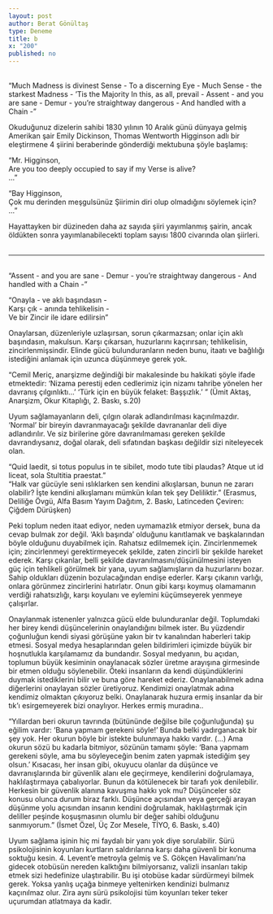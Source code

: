 ```yaml
---
layout: post
author: Berat Gönültaş
type: Deneme
title: b
x: "200"
published: no
---
```

<br/>
“Much Madness is divinest Sense -  
To a discerning Eye -  
Much Sense - the starkest Madness -  
’Tis the Majority  
In this, as all, prevail -  
Assent - and you are sane -  
Demur - you’re straightway dangerous -  
And handled with a Chain -”  

Okuduğunuz dizelerin sahibi 1830 yılının 10 Aralık günü dünyaya gelmiş Amerikan şair Emily Dickinson, Thomas Wentworth Higginson adlı bir eleştirmene 4 şiirini beraberinde gönderdiği mektubuna şöyle başlamış:

“Mr. Higginson,  
Are you too deeply occupied to say if my Verse is alive?  
...”

“Bay Higginson,  
Çok mu derinden meşgulsünüz Şiirimin diri olup olmadığını söylemek için?  
...”

Hayattayken bir düzineden daha az sayıda şiiri yayımlanmış şairin, ancak öldükten sonra yayımlanabilecekti toplam sayısı 1800 civarında olan şiirleri.
<br/>
<br/>

---

<br/>
“Assent - and you are sane -  
Demur - you’re straightway dangerous -  
And handled with a Chain -”  

“Onayla - ve aklı başındasın -  
Karşı çık - anında tehlikelisin -  
Ve bir Zincir ile idare edilirsin”  

Onaylarsan, düzenleriyle uzlaşırsan, sorun çıkarmazsan; onlar için aklı başındasın, makulsun. Karşı çıkarsan, huzurlarını kaçırırsan; tehlikelisin, zincirlenmişsindir. Elinde gücü bulunduranların neden bunu, itaatı ve bağlılığı istediğini anlamak için uzunca düşünmeye gerek yok.

“Cemil Meriç, anarşizme değindiği bir makalesinde bu hakikati şöyle ifade etmektedir: ‘Nizama perestij eden cedlerimiz için nizamı tahribe yönelen her davranış çılgınlıktı...’ ‘Türk için en büyük felaket: Başşızlık.’ ” (Ümit Aktaş, Anarşizm, Okur Kitaplığı, 2. Baskı, s.20)

Uyum sağlamayanların deli, çılgın olarak adlandırılması kaçınılmazdır. ‘Normal’ bir bireyin davranmayacağı şekilde davrananlar deli diye adlandırılır. Ve siz birilerine göre davranılmaması gereken şekilde davrandıysanız, doğal olarak, deli sıfatından başkası değildir sizi niteleyecek olan.

“Quid laedit, si totus populus in te sibilet, modo tute tibi plaudas? Atque ut id liceat, sola Stultitia praestat.”  
“Halk var gücüyle seni ıslıklarken sen kendini alkışlarsan, bunun ne zararı olabilir? İşte kendini alkışlamanı mümkün kılan tek şey Deliliktir.” (Erasmus, Deliliğe Övgü, Alfa Basım Yayım Dağıtım, 2. Baskı, Latinceden Çeviren: Çiğdem Dürüşken)

Peki toplum neden itaat ediyor, neden uymamazlık etmiyor dersek, buna da cevap bulmak zor değil. ‘Aklı başında’ olduğunu kanıtlamak ve başkalarından böyle olduğunu duyabilmek için. Rahatsız edilmemek için. Zincirlenmemek için; zincirlenmeyi gerektirmeyecek şekilde, zaten zincirli bir şekilde hareket ederek. Karşı çıkanlar, belli şekilde davranılmasını/düşünülmesini isteyen güç için tehlikeli görülmek bir yana, uyum sağlamışların da huzurlarını bozar. Sahip oldukları düzenin bozulacağından endişe ederler. Karşı çıkanın varlığı, onlara görünmez zincirlerini hatırlatır. Onun gibi karşı koymuş olamamanın verdiği rahatsızlığı, karşı koyulanı ve eylemini küçümseyerek yenmeye çalışırlar.

Onaylanmak istenenler yalnızca gücü elde bulunduranlar değil. Toplumdaki her birey kendi düşüncelerinin onaylandığını bilmek ister. Bu yüzdendir çoğunluğun kendi siyasi görüşüne yakın bir tv kanalından haberleri takip etmesi. Sosyal medya hesaplarından gelen bildirimleri içimizde büyük bir hoşnutlukla karşılamamız da bundandır. Sosyal medyanın, bu açıdan, toplumun büyük kesiminin onaylanacak sözler üretme arayışına girmesinde bir etmen olduğu söylenebilir. Öteki insanların da kendi düşündüklerini duymak istediklerini bilir ve buna göre hareket ederiz.  Onaylanabilmek adına diğerlerini onaylayan sözler üretiyoruz. Kendimizi onaylatmak adına kendimiz olmaktan çıkıyoruz belki. Onaylanarak huzura ermiş insanlar da bir tık’ı esirgemeyerek bizi onaylıyor. Herkes ermiş muradına..

“Yıllardan beri okurun tavrında (bütününde değilse bile çoğunluğunda) şu eğilim vardır: ‘Bana yapmam gerekeni söyle!’ Bunda belki yadırganacak bir şey yok. Her okurun böyle bir istekte bulunmaya hakkı vardır. (...)  Ama okurun sözü bu kadarla bitmiyor, sözünün tamamı şöyle: ‘Bana yapmam gerekeni söyle, ama bu söyleyeceğin benim zaten yapmak istediğim şey olsun.’ Kısacası, her insan gibi, okuyucu olanlar da düşünce ve davranışlarında bir güvenlik alanı ele geçirmeye, kendilerini doğrulamaya, haklılaştırmaya çabalıyorlar. Bunun da kötülenecek bir tarafı yok denilebilir. Herkesin bir güvenlik alanına kavuşma hakkı yok mu? Düşünceler söz konusu olunca durum biraz farklı. Düşünce açısından veya gerçeği arayan düşünme yolu açısından insanın kendini doğrulamak, haklılaştırmak için deliller peşinde koşuşmasının olumlu bir değer sahibi olduğunu sanmıyorum.” (İsmet Özel, Üç Zor Mesele, TİYO, 6. Baskı, s.40)

Uyum sağlama işinin hiç mi faydalı bir yanı yok diye sorulabilir. Sürü psikolojisinin koyunları kurtların saldırılarına karşı daha güvenli bir konuma soktuğu kesin. 4. Levent’e metroyla gelmiş ve S. Gökçen Havalimanı’na gidecek otobüsün nereden kalktığını bilmiyorsanız, valizli insanları takip etmek sizi hedefinize ulaştırabilir. Bu işi otobüse kadar sürdürmeyi bilmek gerek. Yoksa yanlış uçağa binmeye yeltenirken kendinizi bulmanız kaçınılmaz olur. Zira aynı sürü psikolojisi tüm koyunları teker teker uçurumdan atlatmaya da kadir.
